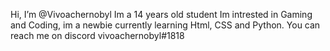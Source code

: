 Hi, I’m @Vivoachernobyl Im a 14 years old student Im intrested in Gaming and Coding, im a newbie currently learning Html, CSS and Python.
You can reach me on discord vivoachernobyl#1818

